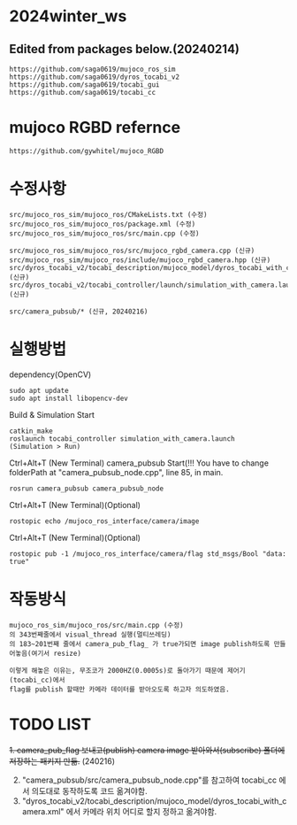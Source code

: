 # 2024winter_ws

## Edited from packages below.(20240214)
```
https://github.com/saga0619/mujoco_ros_sim
https://github.com/saga0619/dyros_tocabi_v2
https://github.com/saga0619/tocabi_gui
https://github.com/saga0619/tocabi_cc
```

# mujoco RGBD refernce
```
https://github.com/gywhitel/mujoco_RGBD
```

# 수정사항
```
src/mujoco_ros_sim/mujoco_ros/CMakeLists.txt (수정)
src/mujoco_ros_sim/mujoco_ros/package.xml (수정)
src/mujoco_ros_sim/mujoco_ros/src/main.cpp (수정)

src/mujoco_ros_sim/mujoco_ros/src/mujoco_rgbd_camera.cpp (신규)
src/mujoco_ros_sim/mujoco_ros/include/mujoco_rgbd_camera.hpp (신규)
src/dyros_tocabi_v2/tocabi_description/mujoco_model/dyros_tocabi_with_camera.xml (신규)
src/dyros_tocabi_v2/tocabi_controller/launch/simulation_with_camera.launch (신규)

src/camera_pubsub/* (신규, 20240216)
```

# 실행방법
dependency(OpenCV)
```
sudo apt update
sudo apt install libopencv-dev
```

Build & Simulation Start
```
catkin_make
roslaunch tocabi_controller simulation_with_camera.launch
(Simulation > Run)
```
Ctrl+Alt+T (New Terminal)
camera_pubsub Start(!!! You have to change folderPath at "camera_pubsub_node.cpp", line 85, in main.
```
rosrun camera_pubsub camera_pubsub_node
```


Ctrl+Alt+T (New Terminal)(Optional)
```
rostopic echo /mujoco_ros_interface/camera/image
```
Ctrl+Alt+T (New Terminal)(Optional)
```
rostopic pub -1 /mujoco_ros_interface/camera/flag std_msgs/Bool "data: true" 
```
# 작동방식
```
mujoco_ros_sim/mujoco_ros/src/main.cpp (수정)
의 343번째줄에서 visual_thread 실행(멀티쓰레딩)
의 183~201번째 줄에서 camera_pub_flag_ 가 true가되면 image publish하도록 만들어놓음(여기서 resize)

이렇게 해놓은 이유는, 무조코가 2000HZ(0.0005s)로 돌아가기 때문에 제어기(tocabi_cc)에서
flag를 publish 할때만 카메라 데이터를 받아오도록 하고자 의도하였음.
```

# TODO LIST
~~1. camera_pub_flag 보내고(publish) camera image 받아와서(subscribe) 폴더에 저장하는 패키지 만듦.~~ (240216)

2. "camera_pubsub/src/camera_pubsub_node.cpp"를 참고하여 tocabi_cc 에서 의도대로 동작하도록 코드 옮겨야함.
3. "dyros_tocabi_v2/tocabi_description/mujoco_model/dyros_tocabi_with_camera.xml" 에서 카메라 위치 어디로 할지 정하고 옮겨야함.



